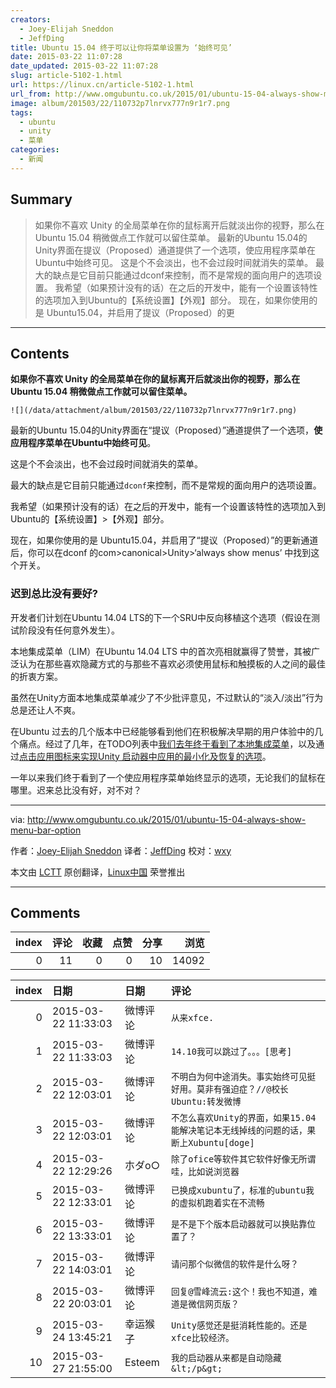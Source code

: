 ```yaml
---
creators:
  - Joey-Elijah Sneddon
  - JeffDing
title: Ubuntu 15.04 终于可以让你将菜单设置为 ‘始终可见’
date: 2015-03-22 11:07:28
date_updated: 2015-03-22 11:07:28
slug: article-5102-1.html
url: https://linux.cn/article-5102-1.html
url_from: http://www.omgubuntu.co.uk/2015/01/ubuntu-15-04-always-show-menu-bar-option
image: album/201503/22/110732p7lnrvx777n9r1r7.png
tags:
  - ubuntu
  - unity
  - 菜单
categories:
  - 新闻
---
```


## Summary

> 如果你不喜欢 Unity 的全局菜单在你的鼠标离开后就淡出你的视野，那么在 Ubuntu 15.04 稍微做点工作就可以留住菜单。  最新的Ubuntu 15.04的Unity界面在提议（Proposed）通道提供了一个选项，使应用程序菜单在Ubuntu中始终可见。 这是个不会淡出，也不会过段时间就消失的菜单。 最大的缺点是它目前只能通过dconf来控制，而不是常规的面向用户的选项设置。 我希望（如果预计没有的话）在之后的开发中，能有一个设置该特性的选项加入到Ubuntu的【系统设置】【外观】部分。 现在，如果你使用的是 Ubuntu15.04，并启用了提议（Proposed）的更

***

<!-- more -->

## Contents

**如果你不喜欢 Unity 的全局菜单在你的鼠标离开后就淡出你的视野，那么在 Ubuntu 15.04 稍微做点工作就可以留住菜单。**

`![](/data/attachment/album/201503/22/110732p7lnrvx777n9r1r7.png)`

最新的Ubuntu 15.04的Unity界面在“提议（Proposed）”通道提供了一个选项，**使应用程序菜单在Ubuntu中始终可见**。

这是个不会淡出，也不会过段时间就消失的菜单。

最大的缺点是它目前只能通过`dconf`来控制，而不是常规的面向用户的选项设置。

我希望（如果预计没有的话）在之后的开发中，能有一个设置该特性的选项加入到Ubuntu的【系统设置】>【外观】部分。

现在，如果你使用的是 Ubuntu15.04，并启用了“提议（Proposed）”的更新通道后，你可以在dconf 的com>canonical>Unity>‘always show menus’ 中找到这个开关。

### 迟到总比没有要好?

开发者们计划在Ubuntu 14.04 LTS的下一个SRU中反向移植这个选项（假设在测试阶段没有任何意外发生）。

本地集成菜单（LIM）在Ubuntu 14.04 LTS 中的首次亮相就赢得了赞誉，其被广泛认为在那些喜欢隐藏方式的与那些不喜欢必须使用鼠标和触摸板的人之间的最佳的折衷方案。

虽然在Unity方面本地集成菜单减少了不少批评意见，不过默认的“淡入/淡出”行为总是还让人不爽。

在Ubuntu 过去的几个版本中已经能够看到他们在积极解决早期的用户体验中的几个痛点。经过了几年，在TODO列表中[我们去年终于看到了本地集成菜单](http://www.omgubuntu.co.uk/2014/02/locally-integrated-menus-ubuntu-14-04)，以及通过[点击应用图标来实现Unity 启动器中应用的最小化及恢复的选项](http://www.omgubuntu.co.uk/2014/03/minimize-click-launcher-option-ubuntu-14-04)。

一年以来我们终于看到了一个使应用程序菜单始终显示的选项，无论我们的鼠标在哪里。迟来总比没有好，对不对？

---

via: <http://www.omgubuntu.co.uk/2015/01/ubuntu-15-04-always-show-menu-bar-option>

作者：[Joey-Elijah Sneddon](https://plus.google.com/117485690627814051450/?rel=author) 译者：[JeffDing](https://github.com/JeffDing) 校对：[wxy](https://github.com/wxy)

本文由 [LCTT](https://github.com/LCTT/TranslateProject) 原创翻译，[Linux中国](https://linux.cn/) 荣誉推出

***

## Comments


|   index |   评论 |   收藏 |   点赞 |   分享 |   浏览 |
|--------:|-------:|-------:|-------:|-------:|-------:|
|       0 |     11 |      0 |      0 |     10 |  14092 |

|   index | 日期                | 日期     | 评论                                                                                  |
|--------:|:--------------------|:---------|:--------------------------------------------------------------------------------------|
|       0 | 2015-03-22 11:33:03 | 微博评论 | `从来xfce.`                                                                           |
|       1 | 2015-03-22 11:33:03 | 微博评论 | `14.10我可以跳过了。。。[思考]`                                                       |
|       2 | 2015-03-22 12:03:01 | 微博评论 | `不明白为何中途消失。事实始终可见挺好用。莫非有强迫症？//@校长Ubuntu:转发微博`        |
|       3 | 2015-03-22 12:03:01 | 微博评论 | `不怎么喜欢Unity的界面，如果15.04能解决笔记本无线掉线的问题的话，果断上Xubuntu[doge]` |
|       4 | 2015-03-22 12:29:26 | 朩ダo○   | `除了ofice等软件其它软件好像无所谓哇，比如说浏览器`                                   |
|       5 | 2015-03-22 12:33:01 | 微博评论 | `已换成xubuntu了，标准的ubuntu我的虚拟机跑着实在不流畅`                               |
|       6 | 2015-03-22 13:33:01 | 微博评论 | `是不是下个版本启动器就可以换贴靠位置了？`                                            |
|       7 | 2015-03-22 14:03:01 | 微博评论 | `请问那个似微信的软件是什么呀？`                                                      |
|       8 | 2015-03-22 20:03:01 | 微博评论 | `回复@雪峰流云:这个！我也不知道，难道是微信网页版？`                                  |
|       9 | 2015-03-24 13:45:21 | 幸运猴子 | `Unity感觉还是挺消耗性能的。还是xfce比较经济。`                                       |
|      10 | 2015-03-27 21:55:00 | Esteem   | `我的启动器从来都是自动隐藏&lt;/p&gt;`                                                |
